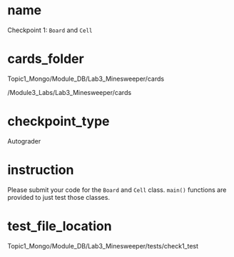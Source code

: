 # name
Checkpoint 1: `Board` and `Cell`

# cards_folder
Topic1_Mongo/Module_DB/Lab3_Minesweeper/cards 

/Module3_Labs/Lab3_Minesweeper/cards
# checkpoint_type
Autograder

# instruction
Please submit your code for the `Board` and `Cell` class. `main()` functions are provided to just test those classes. 

# test_file_location
Topic1_Mongo/Module_DB/Lab3_Minesweeper/tests/check1_test